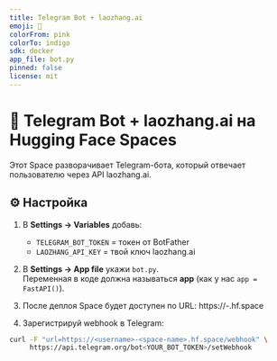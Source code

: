 ```yaml
---
title: Telegram Bot + laozhang.ai
emoji: 🤖
colorFrom: pink
colorTo: indigo
sdk: docker
app_file: bot.py
pinned: false
license: mit
---
```




# 🤖 Telegram Bot + laozhang.ai на Hugging Face Spaces

Этот Space разворачивает Telegram-бота, который отвечает пользователю через API laozhang.ai.

## ⚙️ Настройка

1. В **Settings → Variables** добавь:
   - `TELEGRAM_BOT_TOKEN` = токен от BotFather
   - `LAOZHANG_API_KEY` = твой ключ laozhang.ai

2. В **Settings → App file** укажи `bot.py`.  
   Переменная в коде должна называться **app** (как у нас `app = FastAPI()`).

3. После деплоя Space будет доступен по URL:
https://<username>-<space-name>.hf.space



4. Зарегистрируй webhook в Telegram:
```bash
curl -F "url=https://<username>-<space-name>.hf.space/webhook" \
     https://api.telegram.org/bot<YOUR_BOT_TOKEN>/setWebhook
